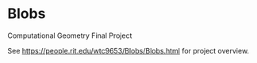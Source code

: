 # Blobs
Computational Geometry Final Project

See https://people.rit.edu/wtc9653/Blobs/Blobs.html for project overview.
